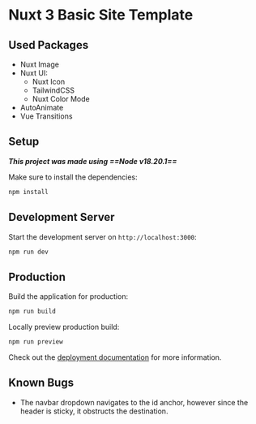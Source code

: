 # Nuxt 3 Basic Site Template

## Used Packages

- Nuxt Image
- Nuxt UI:
  - Nuxt Icon
  - TailwindCSS
  - Nuxt Color Mode
- AutoAnimate
- Vue Transitions

## Setup

**_This project was made using ==Node v18.20.1==_**

Make sure to install the dependencies:

```bash
npm install
```

## Development Server

Start the development server on `http://localhost:3000`:

```bash
npm run dev
```

## Production

Build the application for production:

```bash
npm run build
```

Locally preview production build:

```bash
npm run preview
```

Check out the [deployment documentation](https://nuxt.com/docs/getting-started/deployment) for more information.

## Known Bugs

- The navbar dropdown navigates to the id anchor, however since
  the header is sticky, it obstructs the destination.
